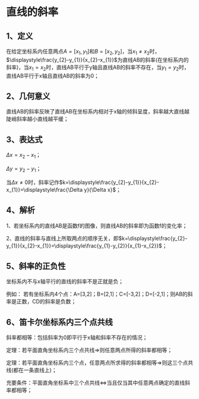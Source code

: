 # 直线的斜率
## 1、定义
在给定坐标系内任意两点$A=[x_{1},y_{1}]$和$B=[x_{2},y_{2}]$，当$x_{1}\ne x_{2}$时，$\displaystyle\frac{y_{2}-y_{1}}{x_{2}-x_{1}}$为直线AB的斜率(在坐标系内的斜率)，当$x_{1} = x_{2}$时，直线AB平行于y轴且直线AB的斜率不存在，当$y_{1} = y_{2}$时，直线AB平行于x轴且直线AB的斜率为0；

## 2、几何意义
直线AB的斜率反映了直线AB在坐标系内相对于x轴的倾斜呈度，斜率越大直线越陡峭斜率越小直线越平缓；

## 3、表达式
$\Delta x =x_{2}-x_{1}$；

$\Delta y =y_{2}-y_{1}$；

当$\Delta x\ne 0$时，斜率记作$k=\displaystyle\frac{y_{2}-y_{1}}{x_{2}-x_{1}}=\displaystyle\frac{\Delta y}{\Delta x}$；

## 4、解析
1、若坐标系内的直线AB是函数f的图像，则直线AB的斜率即为函数f的变化率；

2、直线的斜率与直线上所取两点的顺序无关，即$k=\displaystyle\frac{y_{2}-y_{1}}{x_{2}-x_{1}}=\displaystyle\frac{y_{1}-y_{2}}{x_{1}-x_{2}}$；

## 5、斜率的正负性
坐标系内不与x轴平行的直线的斜率不是正就是负；

例如：
若有坐标系内4个点：A=[3,2]；B=[2,1]；C=[-3,2]；D=[-2,1]；则AB的斜率是正数，CD的斜率是负数；

## 6、笛卡尔坐标系内三个点共线
斜率都相等：包括斜率为0即平行于x轴和斜率不存在的情况；

定理：若平面直角坐标系内三个点共线$\Rightarrow$则任意两点所得的斜率都相等；

定理：若平面直角坐标系内三个点，任意两点所求得的斜率都相等$\Rightarrow$则这三个点共线(都在一条直线上)；

充要条件：平面直角坐标系中三个点共线$\Leftrightarrow$当且仅当其中任意两点确定的直线斜率都相等；
